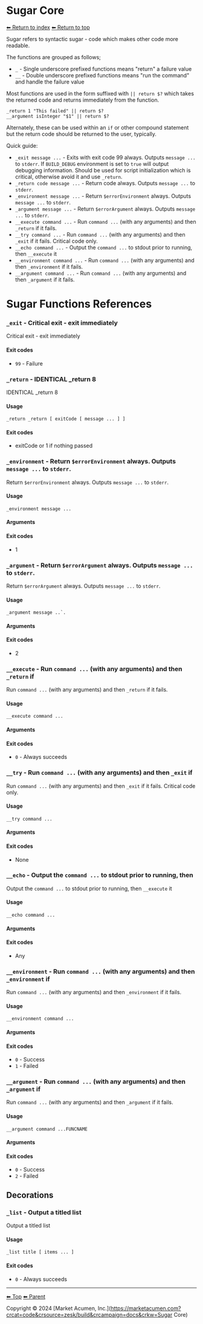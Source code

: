 # Sugar Core

[⬅ Return to index](index.md)
[⬅ Return to top](../index.md)

Sugar refers to syntactic sugar - code which makes other code more readable.

The functions are grouped as follows;

- `_` - Single underscore prefixed functions means "return" a failure value
- `__` - Double underscore prefixed functions means "run the command" and handle the failure value

Most functions are used in the form suffixed with `|| return $?` which takes the returned code and returns immediately from the function.

    _return 1 "This failed" || return $?
    __argument isInteger "$1" || return $?

Alternately, these can be used within an `if` or other compound statement but the return code should be returned to the user, typically.

Quick guide:

- `_exit message ...` - Exits with exit code 99 always. Outputs `message ...` to `stderr`. If `BUILD_DEBUG` environment is set to `true` will output debugging information. Should be used for script initialization which is critical, otherwise avoid it and use `_return`.
- `_return code message ...` - Return code always. Outputs `message ...` to `stderr`.
- `_environment message ...` - Return `$errorEnvironment` always. Outputs `message ...` to `stderr`.
- `_argument message ...` - Return `$errorArgument` always. Outputs `message ...` to `stderr`.
- `__execute command ...` - Run `command ...` (with any arguments) and then `_return` if it fails.
- `__try command ...` - Run `command ...` (with any arguments) and then `_exit` if it fails. Critical code only.
- `__echo command ...` - Output the `command ...` to stdout prior to running, then `__execute` it
- `__environment command ...` - Run `command ...` (with any arguments) and then `_environment` if it fails.
- `__argument command ...` - Run `command ...` (with any arguments) and then `_argument` if it fails.

# Sugar Functions References


### `_exit` - Critical exit - exit immediately

Critical exit - exit immediately

#### Exit codes

- `99` - Failure

### `_return` - IDENTICAL _return 8

IDENTICAL _return 8

#### Usage

    _return _return [ exitCode [ message ... ] ]
    

#### Exit codes

- exitCode or 1 if nothing passed

### `_environment` - Return `$errorEnvironment` always. Outputs `message ...` to `stderr`.

Return `$errorEnvironment` always. Outputs `message ...` to `stderr`.

#### Usage

    _environment message ...
    

#### Arguments



#### Exit codes

- 1

### `_argument` - Return `$errorArgument` always. Outputs `message ...` to `stderr`.

Return `$errorArgument` always. Outputs `message ...` to `stderr`.

#### Usage

    _argument message ..`.
    

#### Arguments



#### Exit codes

- 2

### `__execute` - Run `command ...` (with any arguments) and then `_return` if

Run `command ...` (with any arguments) and then `_return` if it fails.

#### Usage

    __execute command ...
    

#### Arguments



#### Exit codes

- `0` - Always succeeds

### `__try` - Run `command ...` (with any arguments) and then `_exit` if

Run `command ...` (with any arguments) and then `_exit` if it fails. Critical code only.

#### Usage

    __try command ...
    

#### Arguments



#### Exit codes

- None

### `__echo` - Output the `command ...` to stdout prior to running, then

Output the `command ...` to stdout prior to running, then `__execute` it

#### Usage

    __echo command ...
    

#### Arguments



#### Exit codes

- Any

### `__environment` - Run `command ...` (with any arguments) and then `_environment` if

Run `command ...` (with any arguments) and then `_environment` if it fails.

#### Usage

    __environment command ...
    

#### Arguments



#### Exit codes

- `0` - Success
- `1` - Failed

### `__argument` - Run `command ...` (with any arguments) and then `_argument` if

Run `command ...` (with any arguments) and then `_argument` if it fails.

#### Usage

    __argument command ...FUNCNAME
    

#### Arguments



#### Exit codes

- `0` - Success
- `2` - Failed

## Decorations


### `_list` - Output a titled list

Output a titled list

#### Usage

    _list title [ items ... ]
    

#### Exit codes

- `0` - Always succeeds

<!-- TEMPLATE footer 5 -->
<hr />

[⬅ Top](index.md) [⬅ Parent ](../index.md)

Copyright &copy; 2024 [Market Acumen, Inc.](https://marketacumen.com?crcat=code&crsource=zesk/build&crcampaign=docs&crkw=Sugar Core)
